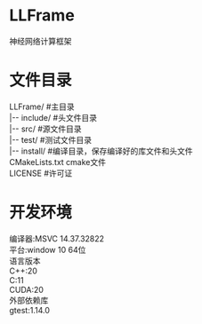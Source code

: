 # LLFrame

神经网络计算框架

# 文件目录

LLFrame/&#09;#主目录<br> 
|-- include/&#09;#头文件目录<br> 
|-- src/&#09;#源文件目录<br> 
|-- test/&#09;#测试文件目录<br> 
|-- install/&#09;#编译目录，保存编译好的库文件和头文件<br> 
CMakeLists.txt&#09;cmake文件<br> 
LICENSE&#09;#许可证<br> 


# 开发环境

编译器:MSVC 14.37.32822<br> 
平台:window 10 64位<br> 
语言版本<br> 
&#09;C++:20<br> 
&#09;C:11<br> 
&#09;CUDA:20<br> 
外部依赖库<br> 
&#09;gtest:1.14.0<br> 
